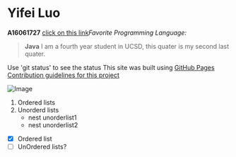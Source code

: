 # Yifei Luo
**A16061727**
[click on this link](#yifei-luo)*Favorite Programming Language:* 
> **Java**
I am a fourth year student in UCSD, this quater is my second last quater.

Use 'git status' to see the status
This site was built using [GitHub Pages](https://pages.github.com/)
[Contribution guidelines for this project](docs/Contributing.md)

![Image](https://upload.wikimedia.org/wikipedia/en/thumb/3/30/Java_programming_language_logo.svg/800px-Java_programming_language_logo.svg.png)

1. Ordered lists
2. Unorderd lists
   - nest unorderlist1
   - nest unorderlist2

- [x] Ordered list
- [ ] UnOrdered lists?